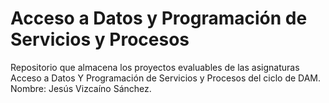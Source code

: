 # Acceso a Datos y Programación de Servicios y Procesos
Repositorio que almacena los proyectos evaluables de las asignaturas Acceso a Datos Y Programación de Servicios y Procesos del ciclo de DAM.
Nombre: Jesús Vizcaíno Sánchez.
